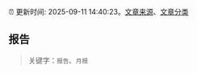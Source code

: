 :alarm_clock: 更新时间: 2025-09-11 14:40:23。[文章来源](/README.md)、[文章分类](/TAGS.md)

## 报告


> 关键字：`报告`、`月报`




